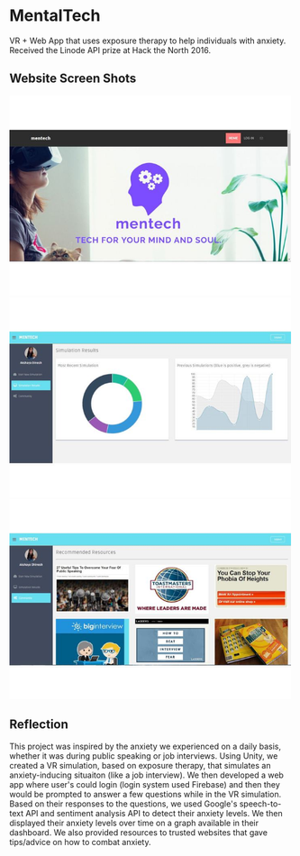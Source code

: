 # MentalTech
VR + Web App that uses exposure therapy to help individuals with anxiety. Received the Linode API prize at Hack the North 2016.

## Website Screen Shots
<img src="Screenshots/LandingPage.jpg" width="500">\
<img src="Screenshots/Results.jpg" width="500">\
<img src="Screenshots/Resources.jpg" width="500">


## Reflection

This project was inspired by the anxiety we experienced on a daily basis, whether it was during public speaking or job interviews. Using Unity, we created a VR simulation, based on exposure therapy, that simulates an anxiety-inducing situaiton (like a job interview). We then developed a web app where user's could login (login system used Firebase) and then they would be prompted to answer a few questions while in the VR simulation. Based on their responses to the questions, we used Google's speech-to-text API and sentiment analysis API to detect their anxiety levels. We then displayed their anxiety levels over time on a graph available in their dashboard. We also provided resources to trusted websites that gave tips/advice on how to combat anxiety.
